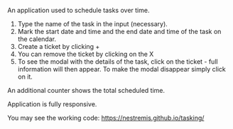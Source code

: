 An application used to schedule tasks over time.
1. Type the name of the task in the input (necessary).
2. Mark the start date and time and the end date and time of the task on the calendar. 
3. Create a ticket by clicking +
4. You can remove the ticket by clicking on the X
5. To see the modal with the details of the task, click on the ticket - full information will then appear. To make the modal disappear simply click on it.

An additional counter shows the total scheduled time.

Application is fully responsive.

You may see the working code: https://nestremis.github.io/tasking/

